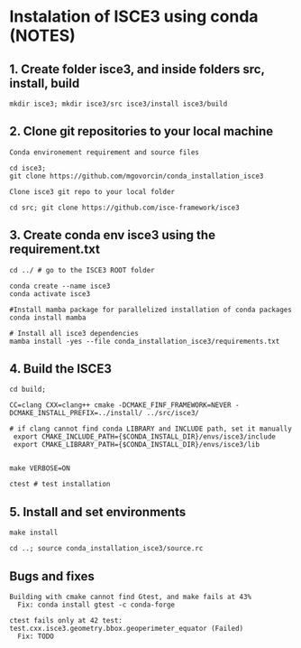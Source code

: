 # Instalation of ISCE3 using conda (NOTES)

## 1. Create folder isce3, and inside folders src, install, build

    mkdir isce3; mkdir isce3/src isce3/install isce3/build

## 2. Clone git repositories to your local machine

    Conda environement requirement and source files
    
    cd isce3;
    git clone https://github.com/mgovorcin/conda_installation_isce3

    Clone isce3 git repo to your local folder
    
    cd src; git clone https://github.com/isce-framework/isce3    

## 3. Create conda env isce3 using the requirement.txt 

    cd ../ # go to the ISCE3 ROOT folder 
    
    conda create --name isce3
    conda activate isce3
    
    #Install mamba package for parallelized installation of conda packages
    conda install mamba
    
    # Install all isce3 dependencies
    mamba install -yes --file conda_installation_isce3/requirements.txt
    
## 4. Build the ISCE3 

    cd build; 
   
    CC=clang CXX=clang++ cmake -DCMAKE_FINF_FRAMEWORK=NEVER -DCMAKE_INSTALL_PREFIX=../install/ ../src/isce3/
     
    # if clang cannot find conda LIBRARY and INCLUDE path, set it manually
     export CMAKE_INCLUDE_PATH={$CONDA_INSTALL_DIR}/envs/isce3/include
     export CMAKE_LIBRARY_PATH={$CONDA_INSTALL_DIR}/envs/isce3/lib
     
     
    make VERBOSE=ON 
    
    ctest # test installation

## 5. Install and set environments

    make install
   
    cd ..; source conda_installation_isce3/source.rc
    
## Bugs and fixes
    Building with cmake cannot find Gtest, and make fails at 43%
      Fix: conda install gtest -c conda-forge
    
    ctest fails only at 42 test: test.cxx.isce3.geometry.bbox.geoperimeter_equator (Failed) 
      Fix: TODO

